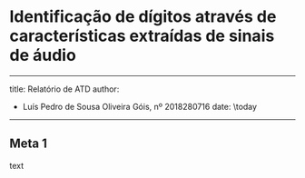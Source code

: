 # Identificação de dígitos através de características extraídas de sinais de áudio 

---
title: Relatório de ATD
author:
  - Luís Pedro de Sousa Oliveira Góis, nº 2018280716
date: \today
---

## Meta 1

text
